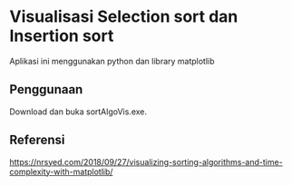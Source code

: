 # Visualisasi Selection sort dan Insertion sort
Aplikasi ini menggunakan python dan library matplotlib

## Penggunaan
Download dan buka sortAlgoVis.exe.

## Referensi
https://nrsyed.com/2018/09/27/visualizing-sorting-algorithms-and-time-complexity-with-matplotlib/